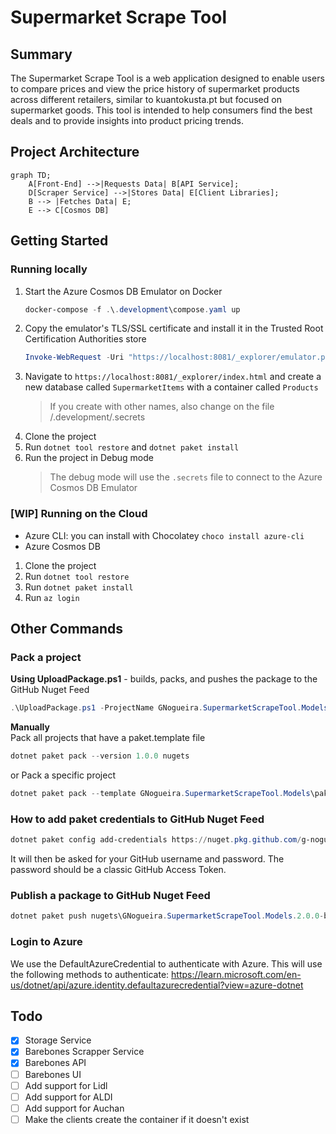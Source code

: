 # Supermarket Scrape Tool

## Summary
The Supermarket Scrape Tool is a web application designed to enable users to compare prices and view the price history of supermarket products across different retailers, similar to kuantokusta.pt but focused on supermarket goods. This tool is intended to help consumers find the best deals and to provide insights into product pricing trends.

## Project Architecture
```mermaid
graph TD;
    A[Front-End] -->|Requests Data| B[API Service];
    D[Scraper Service] -->|Stores Data| E[Client Libraries];
    B --> |Fetches Data| E;
    E --> C[Cosmos DB]
```

## Getting Started

### Running locally
1. Start the Azure Cosmos DB Emulator on Docker
    ```powershell
    docker-compose -f .\.development\compose.yaml up 
    ```
2. Copy the emulator's TLS/SSL certificate and install it in the Trusted Root Certification Authorities store
    ```powershell
    Invoke-WebRequest -Uri "https://localhost:8081/_explorer/emulator.pem" -OutFile "$env:USERPROFILE\emulatorcert.crt"
    ```
3. Navigate to `https://localhost:8081/_explorer/index.html` and create a new database called `SupermarketItems` with a container called `Products`
   > If you create with other names, also change on the file /.development/.secrets
4. Clone the project
5. Run `dotnet tool restore` and `dotnet paket install`
7. Run the project in Debug mode
   > The debug mode will use the `.secrets` file to connect to the Azure Cosmos DB Emulator

### [WIP] Running on the Cloud
- Azure CLI: you can install with Chocolatey `choco install azure-cli`
- Azure Cosmos DB

1. Clone the project
2. Run `dotnet tool restore`
3. Run `dotnet paket install`
4. Run `az login`

## Other Commands

### Pack a project

**Using UploadPackage.ps1** - builds, packs, and pushes the package to the GitHub Nuget Feed
```powershell 
.\UploadPackage.ps1 -ProjectName GNogueira.SupermarketScrapeTool.Models
```

**Manually**  
Pack all projects that have a paket.template file

```powershell
dotnet paket pack --version 1.0.0 nugets
```

or
Pack a specific project

```powershell
dotnet paket pack --template GNogueira.SupermarketScrapeTool.Models\paket.template --version 2.0.0-beta3 --symbols nugets
```

### How to add paket credentials to GitHub Nuget Feed

```powershell
dotnet paket config add-credentials https://nuget.pkg.github.com/g-nogueira/index.json --verify
```

It will then be asked for your GitHub username and password. The password should be a classic GitHub Access Token.

### Publish a package to GitHub Nuget Feed

```powershell
dotnet paket push nugets\GNogueira.SupermarketScrapeTool.Models.2.0.0-beta3.nupkg --url https://nuget.pkg.github.com/g-nogueira --api-key <GitHub-Access-Token>
```

### Login to Azure
We use the DefaultAzureCredential to authenticate with Azure. This will use the following methods to authenticate:
https://learn.microsoft.com/en-us/dotnet/api/azure.identity.defaultazurecredential?view=azure-dotnet

## Todo

- [x] Storage Service
- [x] Barebones Scrapper Service
- [x] Barebones API
- [ ] Barebones UI
- [ ] Add support for Lidl
- [ ] Add support for ALDI
- [ ] Add support for Auchan
- [ ] Make the clients create the container if it doesn't exist
